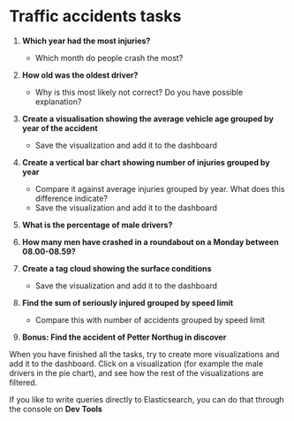 # Traffic accidents tasks

1. **Which year had the most injuries?**
	* Which month do people crash the most?

2. **How old was the oldest driver?** 
	* Why is this most likely not correct? Do you have possible explanation?

3. **Create a visualisation showing the average vehicle age grouped by year of the accident**
	* Save the visualization and add it to the dashboard

4. **Create a vertical bar chart showing number of injuries grouped by year**
	* Compare it against average injuries grouped by year. What does this difference indicate?
	* Save the visualization and add it to the dashboard

5. **What is the percentage of male drivers?**

6. **How many men have crashed in a roundabout on a Monday between 08.00-08.59?**

7. **Create a tag cloud showing the surface conditions**
	* Save the visualization and add it to the dashboard

8. **Find the sum of seriously injured grouped by speed limit**
	* Compare this with number of accidents grouped by speed limit

9. **Bonus: Find the accident of Petter Northug in discover**

When you have finished all the tasks, try to create more visualizations and add it to the dashboard. Click on a visualization (for example the male drivers in the pie chart), and see how the rest of the visualizations are filtered. 

If you like to write queries directly to Elasticsearch, you can do that through the console on **Dev Tools**